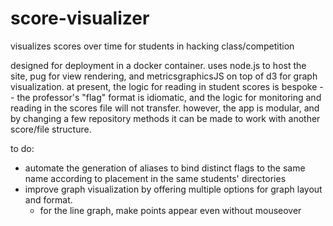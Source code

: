 # score-visualizer
visualizes scores over time for students in hacking class/competition

designed for deployment in a docker container. uses node.js to host the site, pug for view rendering, and metricsgraphicsJS
on top of d3 for graph visualization. at present, the logic for reading in student scores is bespoke -- the professor's 
"flag" format is idiomatic, and the logic for monitoring and reading in the scores file will not transfer. however, the app
is modular, and by changing a few repository methods it can be made to work with another score/file structure.

to do: 
- automate the generation of aliases to bind distinct flags to the same name according to placement in the same students' directories 
- improve graph visualization by offering multiple options for graph layout and format. 
  - for the line graph, make points appear even without mouseover
